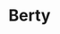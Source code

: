 ---
blog: https://medium.com/berty-tech
codehost: https://github.com/berty
linkedin: https://linkedin.com/company/berty
logohandle: bertytech
sort: berty
title: Berty
twitter: https://x.com/berty
website: https://berty.tech/
---